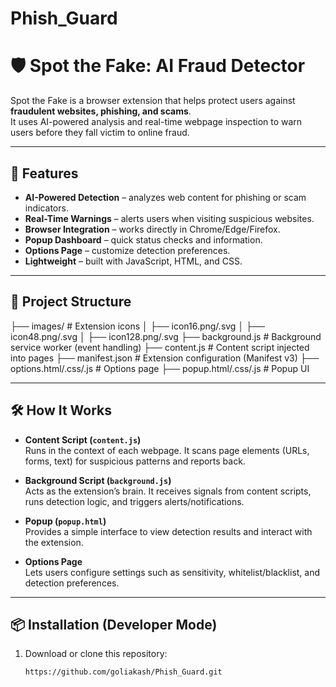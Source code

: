 # Phish_Guard
# 🛡️ Spot the Fake: AI Fraud Detector

Spot the Fake is a browser extension that helps protect users against **fraudulent websites, phishing, and scams**.  
It uses AI-powered analysis and real-time webpage inspection to warn users before they fall victim to online fraud.

---

## 🚀 Features
- **AI-Powered Detection** – analyzes web content for phishing or scam indicators.
- **Real-Time Warnings** – alerts users when visiting suspicious websites.
- **Browser Integration** – works directly in Chrome/Edge/Firefox.
- **Popup Dashboard** – quick status checks and information.
- **Options Page** – customize detection preferences.
- **Lightweight** – built with JavaScript, HTML, and CSS.

---

## 📂 Project Structure
├── images/ # Extension icons
│ ├── icon16.png/.svg
│ ├── icon48.png/.svg
│ ├── icon128.png/.svg
├── background.js # Background service worker (event handling)
├── content.js # Content script injected into pages
├── manifest.json # Extension configuration (Manifest v3)
├── options.html/.css/.js # Options page
├── popup.html/.css/.js # Popup UI


---

## 🛠️ How It Works
- **Content Script (`content.js`)**  
  Runs in the context of each webpage. It scans page elements (URLs, forms, text) for suspicious patterns and reports back.

- **Background Script (`background.js`)**  
  Acts as the extension’s brain. It receives signals from content scripts, runs detection logic, and triggers alerts/notifications.

- **Popup (`popup.html`)**  
  Provides a simple interface to view detection results and interact with the extension.

- **Options Page**  
  Lets users configure settings such as sensitivity, whitelist/blacklist, and detection preferences.

---

## 📦 Installation (Developer Mode)
1. Download or clone this repository:
   ```bash
   https://github.com/goliakash/Phish_Guard.git
  
